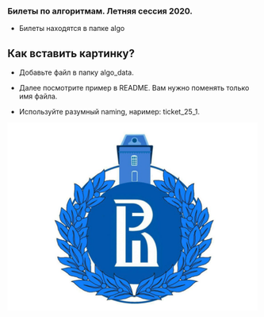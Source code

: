 <p align="center">
 <h3>Билеты по алгоритмам. Летняя сессия 2020.</h3>
</p>

* Билеты находятся в папке algo

## Как вставить картинку?
* Добавьте файл в папку <bold>algo_data</bold>.

* Далее посмотрите пример в README. Вам нужно поменять только имя файла.

* Используйте разумный naming, наример: ticket_25_1.

<p align="center">
  <img src="https://github.com/DanielGabitov/HSEAlgo2020/raw/master/algo_data/HSE_logo.jpg" alt="home"/>
</p>
